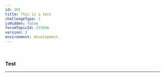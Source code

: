 ```yaml
---
id: 101
title: This is a test
challengeType: 2
isHidden: false
forumTopicId: 333666
version: 3
environment: development.
---
```


<br/>

### Test

----

